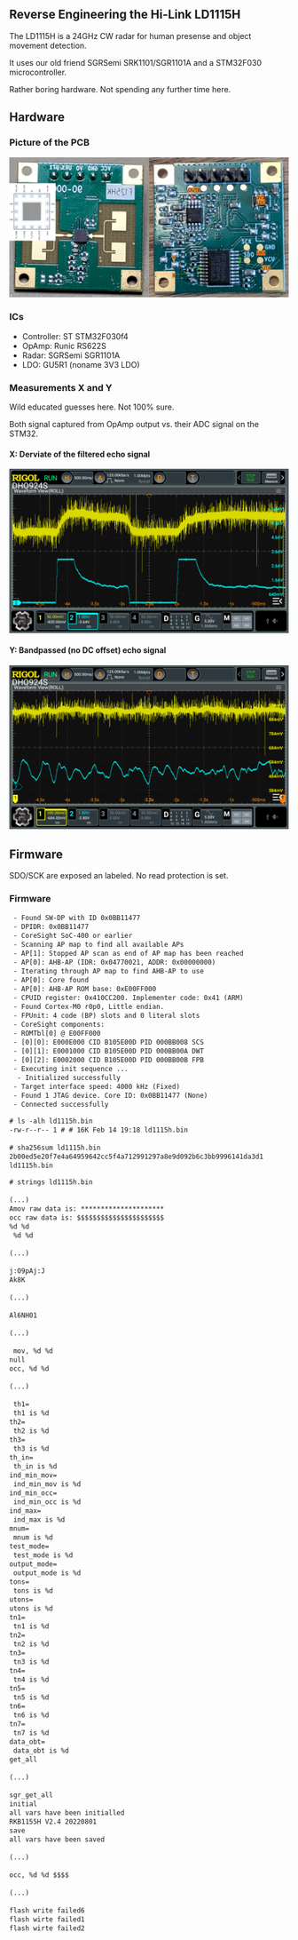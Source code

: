 
## Reverse Engineering the Hi-Link LD1115H

The LD1115H is a 24GHz CW radar for human presense and object movement detection. 

It uses our old friend SGRSemi SRK1101/SGR1101A and a STM32F030 microcontroller.

Rather boring hardware. Not spending any further time here.

## Hardware

### Picture of the PCB

![image info](./docs/pcb.jpeg)

### ICs

- Controller: ST STM32F030f4
- OpAmp: Runic RS622S
- Radar: SGRSemi SGR1101A
- LDO: GU5R1 (noname 3V3 LDO)


### Measurements X and Y

Wild educated guesses here. Not 100% sure.

Both signal captured from OpAmp output vs. their ADC signal on the STM32.

#### X: Derviate of the filtered  echo  signal

![image info](./docs/Signal_Y.png)


#### Y: Bandpassed (no DC offset) echo signal

![image info](./docs/Signal_X.png)

## Firmware

SDO/SCK are exposed an labeled. No read protection is set.

### Firmware

```
 - Found SW-DP with ID 0x0BB11477
 - DPIDR: 0x0BB11477
 - CoreSight SoC-400 or earlier
 - Scanning AP map to find all available APs
 - AP[1]: Stopped AP scan as end of AP map has been reached
 - AP[0]: AHB-AP (IDR: 0x04770021, ADDR: 0x00000000)
 - Iterating through AP map to find AHB-AP to use
 - AP[0]: Core found
 - AP[0]: AHB-AP ROM base: 0xE00FF000
 - CPUID register: 0x410CC200. Implementer code: 0x41 (ARM)
 - Found Cortex-M0 r0p0, Little endian.
 - FPUnit: 4 code (BP) slots and 0 literal slots
 - CoreSight components:
 - ROMTbl[0] @ E00FF000
 - [0][0]: E000E000 CID B105E00D PID 000BB008 SCS
 - [0][1]: E0001000 CID B105E00D PID 000BB00A DWT
 - [0][2]: E0002000 CID B105E00D PID 000BB00B FPB
 - Executing init sequence ...
  - Initialized successfully
 - Target interface speed: 4000 kHz (Fixed)
 - Found 1 JTAG device. Core ID: 0x0BB11477 (None)
 - Connected successfully
```

```
# ls -alh ld1115h.bin 
-rw-r--r-- 1 # # 16K Feb 14 19:18 ld1115h.bin

# sha256sum ld1115h.bin 
2b00ed5e20f7e4a64959642cc5f4a712991297a8e9d092b6c3bb9996141da3d1  ld1115h.bin
```

```
# strings ld1115h.bin

(...)
Amov raw data is: *********************
occ raw data is: $$$$$$$$$$$$$$$$$$$$$$
%d %d
 %d %d

(...)

j:O9pAj:J
Ak8K

(...)

Al6NH01

(...)

 mov, %d %d
null
occ, %d %d

(...)

 th1=
 th1 is %d
th2=
 th2 is %d
th3=
 th3 is %d
th_in=
 th_in is %d
ind_min_mov=
 ind_min_mov is %d
ind_min_occ=
 ind_min_occ is %d
ind_max=
 ind_max is %d
mnum=
 mnum is %d
test_mode=
 test_mode is %d
output_mode=
 output_mode is %d
tons=
 tons is %d
utons=
utons is %d
tn1=
 tn1 is %d
tn2=
 tn2 is %d
tn3=
 tn3 is %d
tn4=
 tn4 is %d
tn5=
 tn5 is %d
tn6=
 tn6 is %d
tn7=
 tn7 is %d
data_obt=
 data_obt is %d
get_all

(...)

sgr_get_all
initial
all vars have been initialled
RKB1155H V2.4 20220801
save
all vars have been saved

(...)

occ, %d %d $$$$

(...)

flash write failed6
flash wirte failed1
flash wirte failed2
```
